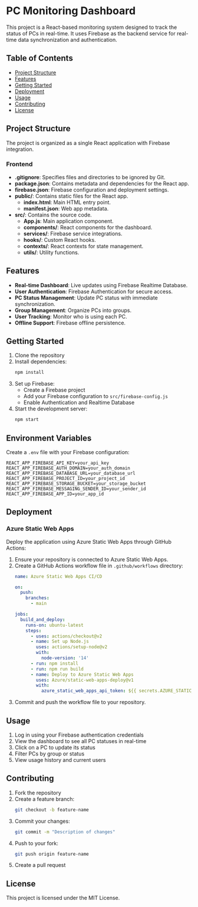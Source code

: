 # PC Monitoring Dashboard

This project is a React-based monitoring system designed to track the status of PCs in real-time. It uses Firebase as the backend service for real-time data synchronization and authentication.

## Table of Contents

- [Project Structure](#project-structure)
- [Features](#features)
- [Getting Started](#getting-started)
- [Deployment](#deployment)
- [Usage](#usage)
- [Contributing](#contributing)
- [License](#license)

## Project Structure

The project is organized as a single React application with Firebase integration.

### Frontend

- **.gitignore**: Specifies files and directories to be ignored by Git.
- **package.json**: Contains metadata and dependencies for the React app.
- **firebase.json**: Firebase configuration and deployment settings.
- **public/**: Contains static files for the React app.
  - **index.html**: Main HTML entry point.
  - **manifest.json**: Web app metadata.
- **src/**: Contains the source code.
  - **App.js**: Main application component.
  - **components/**: React components for the dashboard.
  - **services/**: Firebase service integrations.
  - **hooks/**: Custom React hooks.
  - **contexts/**: React contexts for state management.
  - **utils/**: Utility functions.

## Features

- **Real-time Dashboard**: Live updates using Firebase Realtime Database.
- **User Authentication**: Firebase Authentication for secure access.
- **PC Status Management**: Update PC status with immediate synchronization.
- **Group Management**: Organize PCs into groups.
- **User Tracking**: Monitor who is using each PC.
- **Offline Support**: Firebase offline persistence.

## Getting Started

1. Clone the repository
2. Install dependencies:
   ```sh
   npm install
   ```
3. Set up Firebase:
   - Create a Firebase project
   - Add your Firebase configuration to `src/firebase-config.js`
   - Enable Authentication and Realtime Database
4. Start the development server:
   ```sh
   npm start
   ```

## Environment Variables

Create a `.env` file with your Firebase configuration:
```
REACT_APP_FIREBASE_API_KEY=your_api_key
REACT_APP_FIREBASE_AUTH_DOMAIN=your_auth_domain
REACT_APP_FIREBASE_DATABASE_URL=your_database_url
REACT_APP_FIREBASE_PROJECT_ID=your_project_id
REACT_APP_FIREBASE_STORAGE_BUCKET=your_storage_bucket
REACT_APP_FIREBASE_MESSAGING_SENDER_ID=your_sender_id
REACT_APP_FIREBASE_APP_ID=your_app_id
```

## Deployment

### Azure Static Web Apps

Deploy the application using Azure Static Web Apps through GitHub Actions:

1. Ensure your repository is connected to Azure Static Web Apps.
2. Create a GitHub Actions workflow file in `.github/workflows` directory:
   ```yaml
   name: Azure Static Web Apps CI/CD

   on:
     push:
       branches:
         - main

   jobs:
     build_and_deploy:
       runs-on: ubuntu-latest
       steps:
         - uses: actions/checkout@v2
         - name: Set up Node.js
           uses: actions/setup-node@v2
           with:
             node-version: '14'
         - run: npm install
         - run: npm run build
         - name: Deploy to Azure Static Web Apps
           uses: Azure/static-web-apps-deploy@v1
           with:
             azure_static_web_apps_api_token: ${{ secrets.AZURE_STATIC_WEB_APPS_API_TOKEN }}
   ```
3. Commit and push the workflow file to your repository.

## Usage

1. Log in using your Firebase authentication credentials
2. View the dashboard to see all PC statuses in real-time
3. Click on a PC to update its status
4. Filter PCs by group or status
5. View usage history and current users

## Contributing

1. Fork the repository
2. Create a feature branch:
   ```sh
   git checkout -b feature-name
   ```
3. Commit your changes:
   ```sh
   git commit -m "Description of changes"
   ```
4. Push to your fork:
   ```sh
   git push origin feature-name
   ```
5. Create a pull request

## License

This project is licensed under the MIT License.
